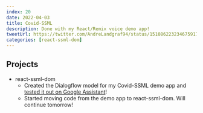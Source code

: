 ```yaml
---
index: 20
date: 2022-04-03
title: Covid-SSML
description: Done with my React/Remix voice demo app!
tweetUrl: https://twitter.com/AndreLandgraf94/status/1510862232346759172
categories: [react-ssml-dom]
---
```


## Projects

- react-ssml-dom
  - Created the Dialogflow model for my Covid-SSML demo app and [tested it out on Google Assistant](https://twitter.com/AndreLandgraf94/status/1510860454393888772)!
  - Started moving code from the demo app to react-ssml-dom. Will continue tomorrow!
